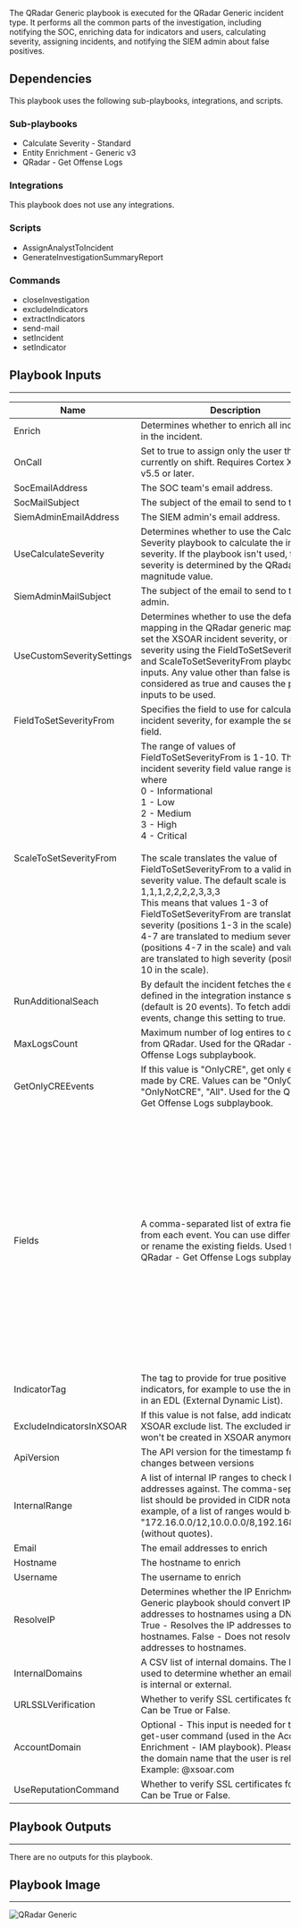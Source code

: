 The QRadar Generic playbook is executed for the QRadar Generic incident type. It performs all the common parts of the investigation, including notifying the SOC, enriching data for indicators and users, calculating severity, assigning incidents, and notifying the SIEM admin about false positives.

## Dependencies

This playbook uses the following sub-playbooks, integrations, and scripts.

### Sub-playbooks

* Calculate Severity - Standard
* Entity Enrichment - Generic v3
* QRadar - Get Offense Logs

### Integrations

This playbook does not use any integrations.

### Scripts

* AssignAnalystToIncident
* GenerateInvestigationSummaryReport

### Commands

* closeInvestigation
* excludeIndicators
* extractIndicators
* send-mail
* setIncident
* setIndicator

## Playbook Inputs

---

| **Name** | **Description** | **Default Value** | **Required** |
| --- | --- | --- | --- |
| Enrich | Determines whether to enrich all indicators in the incident. | true | Optional |
| OnCall | Set to true to assign only the user that is currently on shift. Requires Cortex XSOAR v5.5 or later. | false | Optional |
| SocEmailAddress | The SOC team's email address. |  | Optional |
| SocMailSubject | The subject of the email to send to the SOC. | XSOAR Summary report, ID -  | Optional |
| SiemAdminEmailAddress | The SIEM admin's email address. |  | Optional |
| UseCalculateSeverity | Determines whether to use the Calculate Severity playbook to calculate the incident severity. If the playbook isn't used, the severity is determined by the QRadar magnitude value. | true | Optional |
| SiemAdminMailSubject | The subject of the email to send to the SIEM admin. | Adjustment/Exclusion for offense  | Optional |
| UseCustomSeveritySettings | Determines whether to use the default mapping in the QRadar generic mapper to set the XSOAR incident severity, or set the severity using the FieldToSetSeverityFrom and ScaleToSetSeverityFrom playbook inputs. Any value other than false is considered as true and causes the playbook inputs to be used. | false | Optional |
| FieldToSetSeverityFrom | Specifies the field to use for calculating the incident severity, for example the severity field.<br/> | incident.magnitudeoffense | Optional |
| ScaleToSetSeverityFrom | The range of values of FieldToSetSeverityFrom is 1-10. The XSOAR incident severity field value range is 0-4 where<br/>0 - Informational<br/>1 - Low<br/>2 - Medium<br/>3 - High<br/>4 - Critical<br/><br/>The scale translates the value of FieldToSetSeverityFrom to a valid incident severity value. The default scale is 1,1,1,2,2,2,2,3,3,3 <br/>This means that values 1-3 of FieldToSetSeverityFrom are translated to low severity \(positions 1-3 in the scale\), values 4-7 are translated to medium severity \(positions 4-7 in the scale\) and values 8-10 are translated to high severity \(positions 8-10 in the scale\). | 1,1,1,2,2,2,2,3,3,3 | Optional |
| RunAdditionalSeach | By default the incident fetches the events defined in the integration instance settings \(default is 20 events\). To fetch additional events, change this setting to true. | true | Optional |
| MaxLogsCount | Maximum number of log entires to query from QRadar. Used for the QRadar - Get Offense Logs subplaybook. | 50 | Optional |
| GetOnlyCREEvents | If this value is "OnlyCRE", get only events made by CRE. Values can be "OnlyCRE", "OnlyNotCRE", "All". Used for the QRadar - Get Offense Logs subplaybook.<br/> | All | Optional |
| Fields | A comma-separated list of extra fields to get from each event. You can use different fields or rename the existing fields. Used for the QRadar - Get Offense Logs subplaybook.<br/> | QIDNAME(qid), LOGSOURCENAME(logsourceid), CATEGORYNAME(highlevelcategory), CATEGORYNAME(category), PROTOCOLNAME(protocolid), sourceip, sourceport, destinationip, destinationport, QIDDESCRIPTION(qid), username, PROTOCOLNAME(protocolid), RULENAME("creEventList"), sourcegeographiclocation, sourceMAC, sourcev6, destinationgeographiclocation, destinationv6, LOGSOURCETYPENAME(devicetype), credibility, severity, magnitude, eventcount, eventDirection, postNatDestinationIP, postNatDestinationPort, postNatSourceIP, postNatSourcePort, preNatDestinationPort, preNatSourceIP, preNatSourcePort, UTF8(payload), starttime, devicetime | Optional |
| IndicatorTag | The tag to provide for true positive indicators, for example to use the indicators in an EDL \(External Dynamic List\). | block | Optional |
| ExcludeIndicatorsInXSOAR | If this value is not false, add indicators to the XSOAR exclude list. The excluded indicators won't be created in XSOAR anymore. | false | Optional |
| ApiVersion | The API version for the timestamp format changes between versions | 17 | Optional |
| InternalRange | A list of internal IP ranges to check IP addresses against. The comma-separated list should be provided in CIDR notation. For example, of a list of ranges would be: "172.16.0.0/12,10.0.0.0/8,192.168.0.0/16" \(without quotes\). |  | Optional |
| Email | The email addresses to enrich | Account.Email.Address | Optional |
| Hostname | The hostname to enrich | Endpoint.Hostname | Optional |
| Username | The username to enrich | Account.Username | Optional |
| ResolveIP | Determines whether the IP Enrichment - Generic playbook should convert IP addresses to hostnames using a DNS query. True - Resolves the IP addresses to hostnames. False - Does not resolve the IP addresses to hostnames. | False | Optional |
| InternalDomains | A CSV list of internal domains. The list will be used to determine whether an email address is internal or external. |  | Optional |
| URLSSLVerification | Whether to verify SSL certificates for URLs.<br/>Can be True or False. | False | Optional |
| AccountDomain | Optional - This input is needed for the IAM-get-user command \(used in the Account Enrichment - IAM playbook\). Please provide the domain name that the user is related to.<br/>Example: @xsoar.com |  | Optional |
| UseReputationCommand | Whether to verify SSL certificates for URLs.<br/>Can be True or False. | False | Optional |

## Playbook Outputs

---
There are no outputs for this playbook.

## Playbook Image

---

![QRadar Generic](../doc_files/QRadar_Generic.png)
